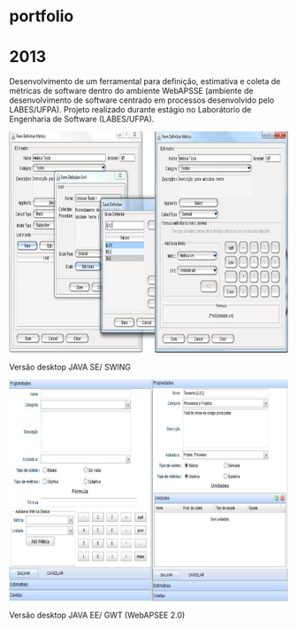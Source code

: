 # portfolio

# 2013

Desenvolvimento de um ferramental para definição, estimativa e coleta de métricas de software dentro do ambiente WebAPSSE (ambiente de desenvolvimento de software centrado em processos desenvolvido pelo LABES/UFPA). 
Projeto realizado durante estágio no Laborátorio de Engenharia de Software (LABES/UFPA).

<img src="images/mema-desktop.png" height="400"/>

Versão desktop JAVA SE/ SWING

<img src="images/mema.png" height="400"/>

Versão desktop JAVA EE/ GWT (WebAPSEE 2.0)
